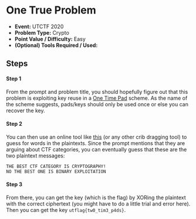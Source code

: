 # One True Problem
* **Event:** UTCTF 2020
* **Problem Type:** Crypto
* **Point Value / Difficulty:** Easy
* **(Optional) Tools Required / Used:**
​
## Steps​
#### Step 1
From the prompt and problem title, you should hopefully figure out that this problem is exploiting key reuse in a [One Time Pad](https://en.wikipedia.org/wiki/One-time_pad) scheme. As the name of the scheme suggests, pads/keys should only be used once or else you can recover the key.

#### Step 2
You can then use an online tool like [this](https://toolbox.lotusfa.com/crib_drag/) (or any other crib dragging tool) to guess for words in the plaintexts. Since the prompt mentions that they are arguing about CTF categories, you can eventually guess that these are the two plaintext messages:

```
THE BEST CTF CATEGORY IS CRYPTOGRAPHY!
NO THE BEST ONE IS BINARY EXPLOITATION
```

#### Step 3
From there, you can get the key (which is the flag) by XORing the plaintext with the correct ciphertext (you might have to do a little trial and error here). Then you can get the key `utflag{tw0_tim3_p4ds}`.

